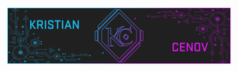 <a href="kcenow.com"><img src="https://raw.githubusercontent.com/kcenow/kcenow/main/cover.png"></a>
